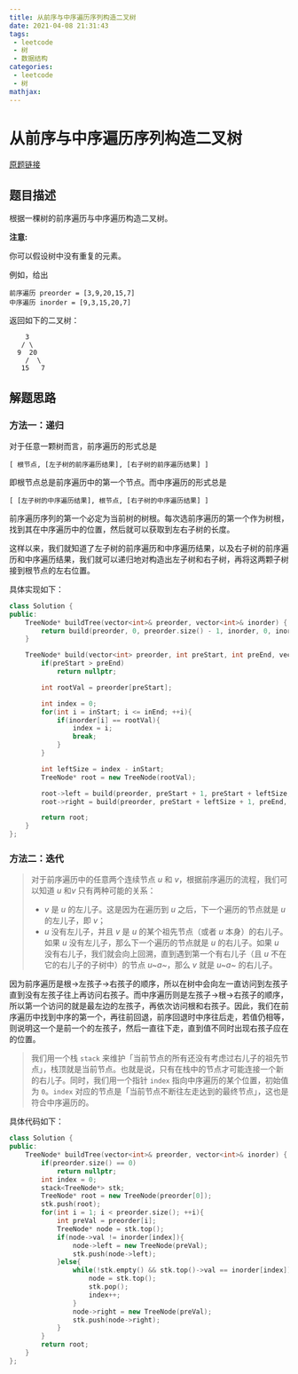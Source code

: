 ```yaml
---
title: 从前序与中序遍历序列构造二叉树
date: 2021-04-08 21:31:43
tags:
 - leetcode
 - 树
 - 数据结构
categories:
 - leetcode
 - 树
mathjax:
---
```


# 从前序与中序遍历序列构造二叉树

[原题链接](https://leetcode-cn.com/problems/construct-binary-tree-from-preorder-and-inorder-traversal/)

## 题目描述

根据一棵树的前序遍历与中序遍历构造二叉树。

<!-- more -->

**注意:**

你可以假设树中没有重复的元素。

例如，给出

```
前序遍历 preorder = [3,9,20,15,7]
中序遍历 inorder = [9,3,15,20,7]
```

返回如下的二叉树：

```
    3
   / \
  9  20
    /  \
   15   7
```

## 解题思路

### 方法一：递归

对于任意一颗树而言，前序遍历的形式总是

```
[ 根节点, [左子树的前序遍历结果], [右子树的前序遍历结果] ]
```

即根节点总是前序遍历中的第一个节点。而中序遍历的形式总是

```
[ [左子树的中序遍历结果], 根节点, [右子树的中序遍历结果] ]
```

前序遍历序列的第一个必定为当前树的树根。每次选前序遍历的第一个作为树根，找到其在中序遍历中的位置，然后就可以获取到左右子树的长度。

这样以来，我们就知道了左子树的前序遍历和中序遍历结果，以及右子树的前序遍历和中序遍历结果，我们就可以递归地对构造出左子树和右子树，再将这两颗子树接到根节点的左右位置。

具体实现如下：

```c++
class Solution {
public:
    TreeNode* buildTree(vector<int>& preorder, vector<int>& inorder) {
        return build(preorder, 0, preorder.size() - 1, inorder, 0, inorder.size() - 1);
    }

    TreeNode* build(vector<int> preorder, int preStart, int preEnd, vector<int> inorder, int inStart, int inEnd){
        if(preStart > preEnd)
            return nullptr;

        int rootVal = preorder[preStart];

        int index = 0;
        for(int i = inStart; i <= inEnd; ++i){
            if(inorder[i] == rootVal){
                index = i;
                break;
            }
        }

        int leftSize = index - inStart;
        TreeNode* root = new TreeNode(rootVal);

        root->left = build(preorder, preStart + 1, preStart + leftSize, inorder, inStart, index - 1);
        root->right = build(preorder, preStart + leftSize + 1, preEnd, inorder, index + 1, inEnd);

        return root;
    }
};
```

### 方法二：迭代

> 对于前序遍历中的任意两个连续节点 *u* 和 *v*，根据前序遍历的流程，我们可以知道 *u* 和*v* 只有两种可能的关系：
>
> - *v* 是 *u* 的左儿子。这是因为在遍历到 *u* 之后，下一个遍历的节点就是 *u* 的左儿子，即 *v*；
> - *u* 没有左儿子，并且 *v* 是 *u* 的某个祖先节点（或者 *u* 本身）的右儿子。如果 *u* 没有左儿子，那么下一个遍历的节点就是 *u* 的右儿子。如果 *u* 没有右儿子，我们就会向上回溯，直到遇到第一个有右儿子（且 *u* 不在它的右儿子的子树中）的节点 *u~a~*，那么 *v* 就是 *u~a~* 的右儿子。

 因为前序遍历是根->左孩子->右孩子的顺序，所以在树中会向左一直访问到左孩子直到没有左孩子往上再访问右孩子。而中序遍历则是左孩子->根->右孩子的顺序，所以第一个访问的就是最左边的左孩子，再依次访问根和右孩子。因此，我们在前序遍历中找到中序的第一个，再往前回退，前序回退时中序往后走，若值仍相等，则说明这一个是前一个的左孩子，然后一直往下走，直到值不同时出现右孩子应在的位置。

> 我们用一个栈 `stack` 来维护「当前节点的所有还没有考虑过右儿子的祖先节点」，栈顶就是当前节点。也就是说，只有在栈中的节点才可能连接一个新的右儿子。同时，我们用一个指针 `index` 指向中序遍历的某个位置，初始值为 `0`。`index` 对应的节点是「当前节点不断往左走达到的最终节点」，这也是符合中序遍历的。

具体代码如下：

```cpp
class Solution {
public:
    TreeNode* buildTree(vector<int>& preorder, vector<int>& inorder) {
        if(preorder.size() == 0)
            return nullptr;
        int index = 0;
        stack<TreeNode*> stk;
        TreeNode* root = new TreeNode(preorder[0]);
        stk.push(root);
        for(int i = 1; i < preorder.size(); ++i){
            int preVal = preorder[i];
            TreeNode* node = stk.top();
            if(node->val != inorder[index]){
                node->left = new TreeNode(preVal);
                stk.push(node->left);
            }else{
                while(!stk.empty() && stk.top()->val == inorder[index]){
                    node = stk.top();
                    stk.pop();
                    index++;
                }
                node->right = new TreeNode(preVal);
                stk.push(node->right);
            }
        }
        return root;
    }
};
```



